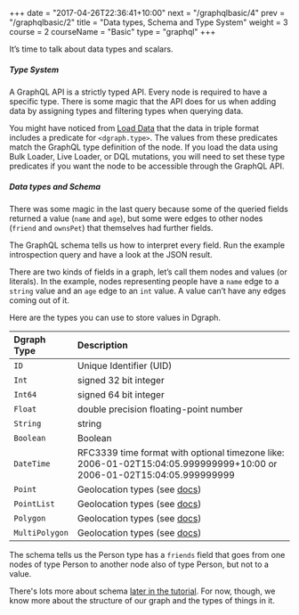 +++
date = "2017-04-26T22:36:41+10:00"
next = "/graphqlbasic/4"
prev = "/graphqlbasic/2"
title = "Data types, Schema and Type System"
weight = 3
course = 2
courseName = "Basic"
type = "graphql"
+++

It’s time to talk about data types and scalars.

##### Type System

A GraphQL API is a strictly typed API. Every node is required to have a specific
type. There is some magic that the API does for us when adding data by assigning
types and filtering types when querying data.

You might have noticed from [Load Data](../../graphqlintro/4) that the data in
triple format includes a predicate for `<dgraph.type>`. The values from these
predicates match the GraphQL type definition of the node. If you load the data
using Bulk Loader, Live Loader, or DQL mutations, you will need to set these
type predicates if you want the node to be accessible through the GraphQL API.

##### Data types and Schema

There was some magic in the last query because some of the queried fields
returned a value (`name` and `age`), but some were edges to other nodes
(`friend` and `ownsPet`) that themselves had further fields.

The GraphQL schema tells us how to interpret every field. Run the example
introspection query and have a look at the JSON result.

There are two kinds of fields in a graph, let’s call them nodes and values (or
literals). In the example, nodes representing people have a `name` edge to a
`string` value and an `age` edge to an `int` value. A value can’t have any edges
coming out of it.

Here are the types you can use to store values in Dgraph.

| Dgraph Type    | Description                                                                                                           |
| :------------- | :-------------------------------------------------------------------------------------------------------------------- |
| `ID`           | Unique Identifier (UID)                                                                                               |
| `Int`          | signed 32 bit integer                                                                                                 |
| `Int64`        | signed 64 bit integer                                                                                                 |
| `Float`        | double precision floating-point number                                                                                |
| `String`       | string                                                                                                                |
| `Boolean`      | Boolean                                                                                                               |
| `DateTime`     | RFC3339 time format with optional timezone like: 2006-01-02T15:04:05.999999999+10:00 or 2006-01-02T15:04:05.999999999 |
| `Point`        | Geolocation types (see [docs](https://dgraph.io/docs/graphql/schema/types/#geolocation-types))                        |
| `PointList`    | Geolocation types (see [docs](https://dgraph.io/docs/graphql/schema/types/#geolocation-types))                        |
| `Polygon`      | Geolocation types (see [docs](https://dgraph.io/docs/graphql/schema/types/#geolocation-types))                        |
| `MultiPolygon` | Geolocation types (see [docs](https://dgraph.io/docs/graphql/schema/types/#geolocation-types))                        |

The schema tells us the Person type has a `friends` field that goes from one
nodes of type Person to another node also of type Person, but not to a value.

There's lots more about schema [later in the tutorial](../../graphqlschema/1).
For now, though, we know more about the structure of our graph and the types of
things in it.
